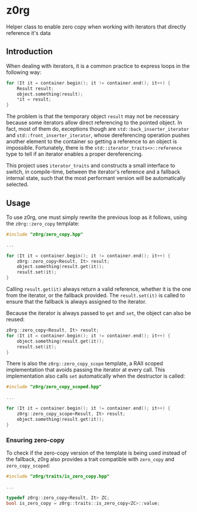 # z0rg
Helper class to enable zero copy when working with iterators that directly reference it's data

## Introduction

When dealing with iterators, it is a common practice to express loops in the following way:

```C++
for (It it = container.begin(); it != container.end(); it++) {
    Result result;
    object.something(result);
    *it = result;
}
```

The problem is that the temporary object `result` may not be necessary because some iterators allow direct referencing to the pointed object. In fact, most of them do, exceptions though are `std::back_inserter_iterator` and `std::front_inserter_iterator`, whose dereferencing operation pushes another element to the container so getting a reference to an object is impossible. Fortunately, there is the `std::iterator_traits<>::reference` type to tell if an iterator enables a proper dereferencing.

This project uses `iterator_traits` and constructs a small interface to switch, in compile-time, between the iterator's reference and a fallback internal state, such that the most performant version will be automatically selected.

## Usage

To use z0rg, one must simply rewrite the previous loop as it follows, using the `z0rg::zero_copy` template:

```C++
#include "z0rg/zero_copy.hpp"

...

for (It it = container.begin(); it != container.end(); it++) {
    z0rg::zero_copy<Result, It> result;
    object.something(result.get(it));
    result.set(it);
}
```

Calling `result.get(it)` always return a valid reference, whether it is the one from the iterator, or the fallback provided. The `result.set(it)` is called to ensure that the fallback is always assigned to the iterator.

Because the iterator is always passed to `get` and `set`, the object can also be reused:

```C++
z0rg::zero_copy<Result, It> result;
for (It it = container.begin(); it != container.end(); it++) {
    object.something(result.get(it));
    result.set(it);
}
```

There is also the `z0rg::zero_copy_scope` template, a RAII scoped implementation that avoids passing the iterator at every call. This implementation also calls `set` automatically when the destructor is called:

```C++
#include "z0rg/zero_copy_scoped.hpp"

...

for (It it = container.begin(); it != container.end(); it++) {
    z0rg::zero_copy_scope<Result, It> result;
    object.something(result.get(it));
}
```

### Ensuring zero-copy

To check if the zero-copy version of the template is being used instead of the fallback, z0rg also provides a trait compatible with `zero_copy` and `zero_copy_scoped`:

```C++
#include "z0rg/traits/is_zero_copy.hpp"

...

typedef z0rg::zero_copy<Result, It> ZC;
bool is_zero_copy = z0rg::traits::is_zero_copy<ZC>::value;
```